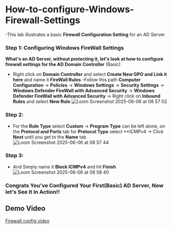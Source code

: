 # How-to-configure-Windows-Firewall-Settings
-This lab illustrates a basic **Firewall Configuration Setting** for an AD Server
### Step 1: Configuring Windows FireWall Settings
**What's an AD Server, without protecting it, let's look at how to configure firewall settings for the AD Domain Controller** (Basic)
- Right click on **Domain Controller** and select **Create New GPO and Link it here** and name it **FireWall Rules**
-Follow this path **Computer Configuration** -> **Policies** -> **Windows Settings** -> **Security Settings** -> **Windows Defender FireWall with Advanced Security** -> **Windows Defender FireWall with Advanced Security** -> Right click on **Inbound Rules** and select **New Rule**
![Loom Screenshot 2025-06-06 at 08 57 02](https://github.com/user-attachments/assets/b4d32de0-7452-45d9-b5d2-24800aa3f278)
### Step 2:
- For the **Rule Type** select **Custom** -> **Program Type** can be left alone, on the **Protocol and Ports** tab for **Protocol Type** select **ICMPv4 -> Click **Next** until you get to the **Name** tab
![Loom Screenshot 2025-06-06 at 08 57 44](https://github.com/user-attachments/assets/e05e1e43-828a-436b-928d-611a2473b77f)
### Step 3:
- And Simply name it **Block ICMPv4** and hit **Finish**
![Loom Screenshot 2025-06-06 at 08 58 40](https://github.com/user-attachments/assets/8ae6b862-472c-4a09-a8c7-8749cc3326c9)
### Congrats You've Configured Your First(Basic) AD Server, Now let's See It In Action!!

## Demo Video
[Firewall config video](https://www.loom.com/share/0ccebea9d8b94d6c816a7934ee133fa1?sid=43d3af55-7b4e-4849-aa28-82fd7ad95505)
